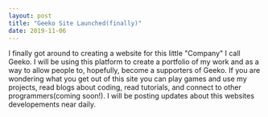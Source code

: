 ```yaml
---
layout: post
title: "Geeko Site Launched(finally)"
date: 2019-11-06
---
```

I finally got around to creating a website for this little "Company" I call Geeko. I will be using this platform to create a portfolio of my work and as a way to allow people to, hopefully, become a supporters of Geeko. If you are wondering what you
get out of this site you can play games and use my projects, read blogs about coding, read tutorials, and connect to other programmers(coming soon!). I will be posting updates about this websites developements near daily.
